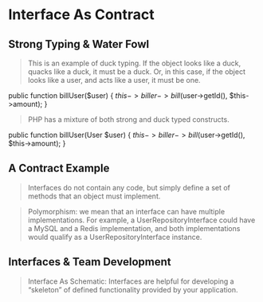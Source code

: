 # Interface As Contract #

## Strong Typing & Water Fowl ##

> This is an example of duck typing. If the object looks like a duck, quacks like a duck, it must be a duck. Or, in this case, if the object looks like a user, and acts like a user, it must be one.

public function billUser($user)
{
    $this->biller->bill($user->getId(), $this->amount);
}

> PHP has a mixture of both strong and duck typed constructs.

public function billUser(User $user)
{
    $this->biller->bill($user->getId(), $this->amount);
}

## A Contract Example ##

> Interfaces do not contain any code, but simply define a set of methods that an object must implement.

> Polymorphism: we mean that an interface can have multiple implementations. For example, a UserRepositoryInterface could have a MySQL and a Redis implementation, and both implementations would qualify as a UserRepositoryInterface instance.

## Interfaces & Team Development ##

> Interface As Schematic: Interfaces are helpful for developing a “skeleton” of defined functionality provided by your application.

